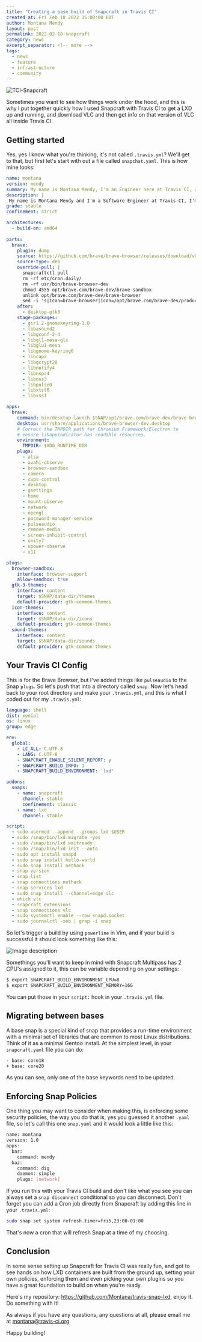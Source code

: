 ```yaml
---
title: "Creating a base build of Snapcraft in Travis CI"
created_at: Fri Feb 18 2022 15:00:00 EDT
author: Montana Mendy
layout: post
permalink: 2022-02-18-snapcraft
category: news
excerpt_separator: <!-- more --> 
tags:
  - news
  - feature
  - infrastructure
  - community
---
```


![TCI-Snapcraft](https://user-images.githubusercontent.com/20936398/154757930-372583c3-eb7b-4ee6-9edc-fec0b6b0731e.png)

Sometimes you want to see how things work under the hood, and this is why I put together quickly how I used Snapcraft with Travis CI to get a LXD up and running, and download VLC and then get info on that version of VLC all inside Travis CI. 

<!-- more --> 

## Getting started 

Yes, yes I know what you're thinking, it's not called `.travis.yml`? We'll get to that, but first let's start with out a file called `snapchat.yaml`. This is how mine looks: 

```yaml
name: montana
version: mendy
summary: My name is Montana Mendy, I'm an Engineer here at Travis CI, and I'm just testing out Snapd with Travis.
description: |
 My name is Montana Mendy and I'm a Software Engineer at Travis CI, I'm trying new things with Travis CI and the Brave Browser.
grade: stable
confinement: strict

architectures:
  - build-on: amd64
  
parts:
  brave:
    plugin: dump
    source: https://github.com/brave/brave-browser/releases/download/v0.58.10/brave-browser-dev_0.58.10_amd64.deb
    source-type: deb
    override-pull: |
      snapcraftctl pull
      rm -rf etc/cron.daily/ 
      rm -rf usr/bin/brave-browser-dev
      chmod 4555 opt/brave.com/brave-dev/brave-sandbox
      unlink opt/brave.com/brave-dev/brave-browser
      sed -i 's|Icon=brave-browser|Icon=/opt/brave.com/brave-dev/product_logo_128\.png|g' usr/share/applications/brave-browser-dev.desktop
    after:
      - desktop-gtk3
    stage-packages:
      - gir1.2-gnomekeyring-1.0
      - libasound2
      - libgconf-2-4
      - libgl1-mesa-glx
      - libglu1-mesa
      - libgnome-keyring0
      - libcap2
      - libgcrypt20
      - libnotify4
      - libnspr4
      - libnss3
      - libpulse0
      - libxtst6
      - libxss1

apps:
  brave:
    command: bin/desktop-launch $SNAP/opt/brave.com/brave-dev/brave-browser-dev
    desktop: usr/share/applications/brave-browser-dev.desktop
    # Correct the TMPDIR path for Chromium Framework/Electron to
    # ensure libappindicator has readable resources.
    environment:
      TMPDIR: $XDG_RUNTIME_DIR
    plugs:
      - alsa
      - avahi-observe
      - browser-sandbox
      - camera
      - cups-control
      - desktop
      - gsettings
      - home
      - mount-observe
      - network
      - opengl
      - password-manager-service
      - pulseaudio
      - remove-media
      - screen-inhibit-control
      - unity7
      - upower-observe
      - x11

plugs:
  browser-sandbox:
    interface: browser-support
    allow-sandbox: true
  gtk-3-themes:
    interface: content
    target: $SNAP/data-dir/themes
    default-provider: gtk-common-themes
  icon-themes:
    interface: content
    target: $SNAP/data-dir/icons
    default-provider: gtk-common-themes
  sound-themes:
    interface: content
    target: $SNAP/data-dir/sounds
    default-provider: gtk-common-themes
```

## Your Travis CI Config

This is for the Brave Browser, but I've added things like `pulseaudio` to the Snap `plugs`. So let's push that into a directory called `snap`. Now let's head back to your root directory and make your `.travis.yml`, and this is what I coded out for my `.travis.yml`: 

```yaml
language: shell
dist: xenial
os: linux
group: edge 

env:
  global:
    - LC_ALL: C.UTF-8
    - LANG: C.UTF-8
    - SNAPCRAFT_ENABLE_SILENT_REPORT: y
    - SNAPCRAFT_BUILD_INFO: 1
    - SNAPCRAFT_BUILD_ENVIRONMENT: 'lxd'

addons:
  snaps:
    - name: snapcraft
      channel: stable
      confinement: classic
    - name: lxd
      channel: stable

script:
  - sudo usermod --append --groups lxd $USER
  - sudo /snap/bin/lxd.migrate -yes
  - sudo /snap/bin/lxd waitready
  - sudo /snap/bin/lxd init --auto
  - sudo apt install snapd
  - sudo snap install hello-world
  - sudo snap install nethack
  - snap version 
  - snap list
  - snap connections nethack
  - snap services lxd
  - sudo snap install --channel=edge vlc
  - which vlc 
  - snapcraft extensions
  - snap connections vlc
  - sudo systemctl enable --now snapd.socket
  - sudo journalctl -xeb | grep -i snap
```
So let's trigger a build by using `powerline` in Vim, and if your build is successful it should look something like this: 

![Image description](https://dev-to-uploads.s3.amazonaws.com/uploads/articles/jbrgu8g8vqaytvdca02k.png)
 
Somethings you'll want to keep in mind with Snapcraft Multipass has 2 CPU's assigned to it, this can be variable depending on your settings:

```bash
$ export SNAPCRAFT_BUILD_ENVIRONMENT_CPU=8 
$ export SNAPCRAFT_BUILD_ENVIRONMENT_MEMORY=16G
``` 

You can put those in your `script:` hook in your `.travis.yml` file. 

## Migrating between bases 

A base snap is a special kind of snap that provides a run-time environment with a minimal set of libraries that are common to most Linux distributions. Think of it as a minimal Gentoo install. At the simplest level, in your `snapcraft.yaml` file you can do: 

```bash
- base: core18
+ base: core20
``` 

As you can see, only one of the base keywords need to be updated. 

## Enforcing Snap Policies 

One thing you may want to consider when making this, is enforcing some security policies, the way you do that is, yes you guessed it another `.yaml` file, so let's call this one `snap.yaml` and it would look a little like this:

```bash
name: montana
version: 1.0
apps:
  bar:
    command: mendy
  baz:
    command: dig
    daemon: simple
    plugs: [network]
```

If you run this with your Travis CI build and don't like what you see you can always set a `snap disconnect` conditional so you can disconnect. Don't forget you can add a Cron job directly from Snapcraft by adding this line in your `.travis.yml`: 

```bash
sudo snap set system refresh.timer=fri5,23:00-01:00
```
That's now a cron that will refresh Snap at a time of my choosing.

## Conclusion 

In some sense setting up Snapcraft for Travis CI was really fun, and got to see hands on how LXD containers are built from the ground up, setting your own policies, enforcing them and even picking your own plugins so you have a great foundation to build on when you're ready. 

Here's my repository: https://github.com/Montana/travis-snap-lxd, enjoy it. Do something with it! 

As always if you have any questions, any questions at all, please email me at [montana@travis-ci.org](mailto:montana@travis-ci.org).

Happy building!
